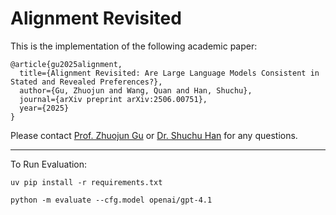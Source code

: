 # Alignment Revisited


This is the implementation of the following academic paper: 
```
@article{gu2025alignment,
  title={Alignment Revisited: Are Large Language Models Consistent in Stated and Revealed Preferences?},
  author={Gu, Zhuojun and Wang, Quan and Han, Shuchu},
  journal={arXiv preprint arXiv:2506.00751},
  year={2025}
}  
```

Please contact [Prof. Zhuojun Gu](https://www.albany.edu/business/faculty/zhuojun-gu) or [Dr. Shuchu Han](https://shuchu.github.io/) for any questions.

---

To Run Evaluation: 

```
uv pip install -r requirements.txt

python -m evaluate --cfg.model openai/gpt-4.1
```